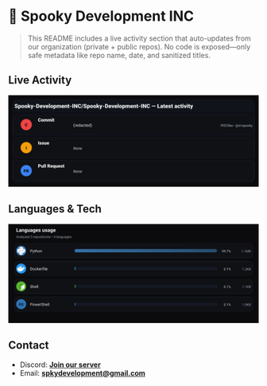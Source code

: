 # 👻 Spooky Development INC

> This README includes a live activity section that auto-updates from our organization (private + public repos). No code is exposed—only safe metadata like repo name, date, and sanitized titles.

## Live Activity
![Repo Snapshot](./assets/repo-snapshot.svg?v=252ba64ec7)

## Languages & Tech
![Languages Usage](./assets/languages.svg?v=69f7ff9513)

## Contact
- Discord: **[Join our server](https://discord.gg/XYspZgEEJb)**
- Email: **spkydevelopment@gmail.com**
